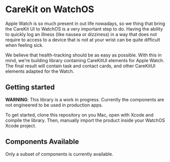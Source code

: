 #  CareKit on WatchOS

Apple Watch is so much present in out life nowadays, so we thing that bring the CareKit UI to WatchOS is a very important step to do. Having the ability to quickly log an illness
(like nausea or dizziness) in a way that does not require to access to a device that is not at your wrist can be quite difficult when feeling sick. 

We believe that health-tracking should be as easy as possible. With this in mind, we're building library containing CareKitUI elements for Apple Watch. The final result will contain task and contact cards, and other CareKitUI elements adapted for the Watch.


## Getting started

**WARNING**: This library is a work in progress. Currently the components are not engineered to be used in production apps.

To get started, clone this repository on you Mac, open with Xcode and compile the library. 
Then, manually import the product inside your WatchOS Xcode project.

## Components Available

Only a subset of components is currently available. 

